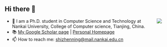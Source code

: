 ## Hi there 👋

<img align="right" src="https://github-readme-stats.vercel.app/api?username=YukinoshitaLove&show_icons=true&icon_color=CE1D2D&text_color=718096&bg_color=ffffff&hide_title=true" />

- 🌱 I am a Ph.D. student in Computer Science and Technology at Nankai University, College of Computer science, Tianjing, China.
- :books: [My Google Scholar page](https://scholar.google.com.hk/citations?user=IJiK74oAAAAJ&hl=zh-CN) | [Personal Homepage
](https://www.flashszn.cn/)
- 📫 How to reach me: shizhenning@mail.nankai.edu.cn

<!--
**YukinoshitaLove/YukinoshitaLove** is a ✨ _special_ ✨ repository because its `README.md` (this file) appears on your GitHub profile.

Here are some ideas to get you started:

- 🔭 I’m currently working on ...
- 🌱 I’m currently learning ...
- 👯 I’m looking to collaborate on ...
- 🤔 I’m looking for help with ...
- 💬 Ask me about ...
- 📫 How to reach me: ...
- 😄 Pronouns: ...
- ⚡ Fun fact: ...
-->
